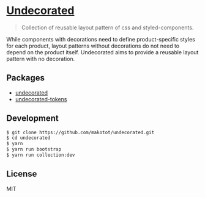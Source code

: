# [Undecorated](https://makotot.github.io/undecorated/)

> Collection of reusable layout pattern of css and styled-components.

While components with decorations need to define product-specific styles for each product, layout patterns without decorations do not need to depend on the product itself.
Undecorated aims to provide a reusable layout pattern with no decoration.

## Packages

- [undecorated](./packages/undecorated)
- [undecorated-tokens](./packages/undecorated-tokens)


## Development

```sh
$ git clone https://github.com/makotot/undecorated.git
$ cd undecorated
$ yarn
$ yarn run bootstrap
$ yarn run collection:dev
```


## License

MIT
